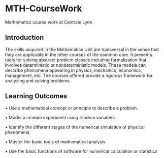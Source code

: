 # MTH-CourseWork
Mathematics course work at Centrale Lyon 

## Introduction

The skills acquired in the Mathematics Unit are transversal in the sense that they are applicable in the other courses of the
common core. It presents tools for solving abstract problem classes including formalization that involves deterministic or nondeterministic models. These models can describe phenomena appearing in physics, mechanics, economics, management, etc.
The courses offered provide a rigorous framework for analyzing and solving problems.

## Learning Outcomes
 • Use a mathematical concept or principle to describe a problem.
 
 • Model a random experiment using random variables.
 
 • Identify the different stages of the numerical simulation of physical phenomena.
 
 • Master the basic tools of mathematical analysis.
 
 • Use the basic functions of software for numerical calculation or statistics
